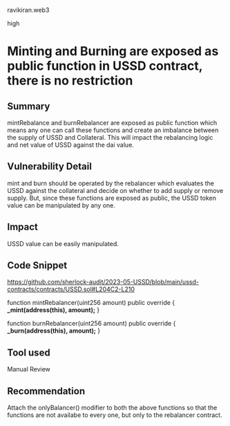 ravikiran.web3

high

# Minting and Burning are exposed as public function in USSD contract, there is no restriction

## Summary
mintRebalance and burnRebalancer are exposed as public function which means any one can call these functions and create an imbalance between the supply of USSD and Collateral. This will impact the rebalancing logic and net value of USSD against the dai value.

## Vulnerability Detail
mint and burn should be operated by the rebalancer which evaluates the USSD against the collateral and decide on whether to add supply or remove supply.
But, since these functions are exposed as public,  the USSD token value can be manipulated by any one.

## Impact
USSD value can be easily manipulated.

## Code Snippet
https://github.com/sherlock-audit/2023-05-USSD/blob/main/ussd-contracts/contracts/USSD.sol#L204C2-L210

 function mintRebalancer(uint256 amount) public override {
        **_mint(address(this), amount);**
    }

 function burnRebalancer(uint256 amount) public override {
       **_burn(address(this), amount);**
    }

## Tool used

Manual Review

## Recommendation
Attach the onlyBalancer() modifier to both the above functions so that the functions are not availabe to every one, but only to the rebalancer contract.
